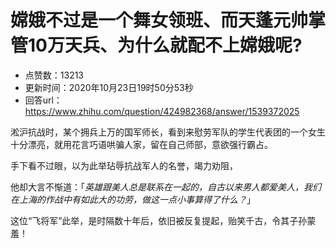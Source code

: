# 嫦娥不过是一个舞女领班、而天蓬元帅掌管10万天兵、为什么就配不上嫦娥呢?
- 点赞数：13213
- 更新时间：2020年10月23日19时50分53秒
- 回答url：https://www.zhihu.com/question/424982368/answer/1539372025
<body>
 <p data-pid="hhPG9kBo">淞沪抗战时，某个拥兵上万的国军师长，看到来慰劳军队的学生代表团的一个女生十分漂亮，就用花言巧语哄骗人家，留在自己师部，意欲强行霸占。</p>
 <p data-pid="CbrFc1Fz">手下看不过眼，以为此举玷辱抗战军人的名誉，竭力劝阻，</p>
 <p data-pid="wZ8bxlqC">他却大言不惭道：「<i>英雄跟美人总是联系在一起的，自古以来男人都爱美人，我们在上海的作战中有如此大的功劳，做这一点小事算得了什么？</i>」</p>
 <p data-pid="iCoNnV5I">这位“飞将军”此举，是时隔数十年后，依旧被反复提起，贻笑千古，令其子孙蒙羞！</p>
</body>